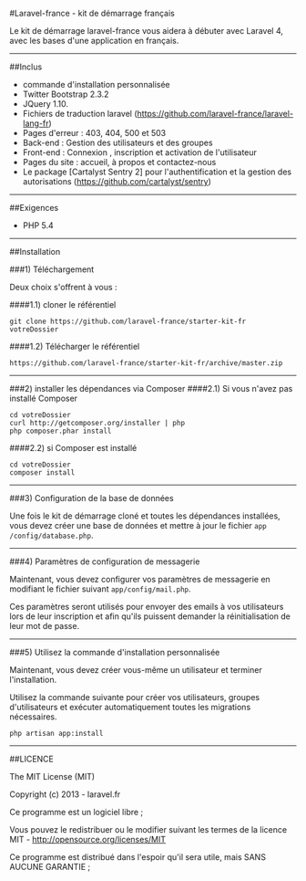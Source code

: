 #Laravel-france - kit de démarrage français

Le kit de démarrage laravel-france vous aidera à débuter avec Laravel 4, 
avec les bases d'une application en français.

-----

##Inclus

* commande d'installation personnalisée
* Twitter Bootstrap 2.3.2
* JQuery 1.10.
* Fichiers de traduction laravel (https://github.com/laravel-france/laravel-lang-fr)
* Pages d'erreur : 403, 404, 500 et 503
* Back-end : Gestion des utilisateurs et des groupes
* Front-end : Connexion , inscription et activation de l'utilisateur
* Pages du site : accueil, à propos et contactez-nous
* Le package [Cartalyst Sentry 2] pour l'authentification et la gestion des autorisations (https://github.com/cartalyst/sentry)

-----

##Exigences
- PHP 5.4

-----

##Installation

###1) Téléchargement

Deux choix s'offrent à vous :

####1.1) cloner le référentiel

    git clone https://github.com/laravel-france/starter-kit-fr votreDossier

####1.2) Télécharger le référentiel

    https://github.com/laravel-france/starter-kit-fr/archive/master.zip

-----

###2) installer les dépendances via Composer
####2.1) Si vous n'avez pas installé Composer

    cd votreDossier
    curl http://getcomposer.org/installer | php
    php composer.phar install

####2.2) si Composer est installé

    cd votreDossier
    composer install

-----

###3) Configuration de la base de données 

Une fois le kit de démarrage cloné et toutes les dépendances installées, vous devez créer une base de données et mettre à jour le fichier `app /config/database.php`.

-----

###4) Paramètres de configuration de messagerie

Maintenant, vous devez configurer vos paramètres de messagerie en modifiant le fichier suivant `app/config/mail.php`.

Ces paramètres seront utilisés pour envoyer des emails à vos utilisateurs lors de leur inscription et afin qu'ils puissent demander la réinitialisation de leur mot de passe.

-----

###5) Utilisez la commande d'installation personnalisée

Maintenant, vous devez créer vous-même un utilisateur et terminer l'installation.

Utilisez la commande suivante pour créer vos utilisateurs, groupes d'utilisateurs et exécuter automatiquement toutes les migrations nécessaires.

    php artisan app:install

-----

##LICENCE

The MIT License (MIT)

Copyright (c) 2013 - laravel.fr

Ce programme est un logiciel libre ; 

Vous pouvez le redistribuer ou le modifier suivant les termes de la licence MIT - 
http://opensource.org/licenses/MIT

Ce programme est distribué dans l'espoir qu'il sera utile, mais SANS AUCUNE GARANTIE ;
